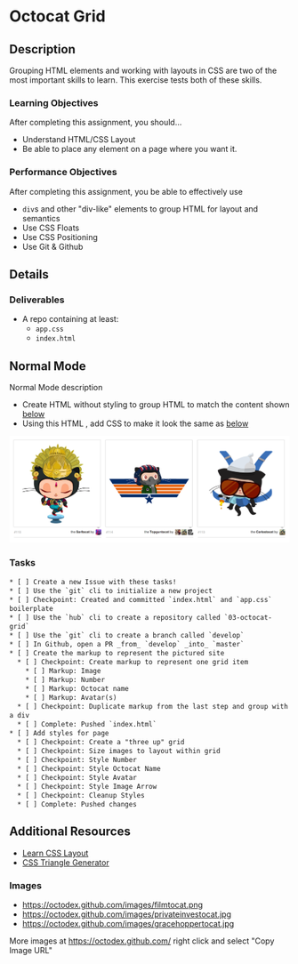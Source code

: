 # Octocat Grid

## Description

Grouping HTML elements and working with layouts in CSS are two of the most important skills to learn.
This exercise tests both of these skills.

### Learning Objectives

After completing this assignment, you should…

* Understand HTML/CSS Layout
* Be able to place any element on a page where you want it.


### Performance Objectives

After completing this assignment, you be able to effectively use

* `div`s and other "div-like" elements to group HTML for layout and semantics
* Use CSS Floats
* Use CSS Positioning
* Use Git & Github

## Details

### Deliverables

* A repo containing at least:
  * `app.css`
  * `index.html`

## Normal Mode
Normal Mode description

* Create HTML without styling to group HTML to match the content shown [below](./octodex.png)
* Using this HTML , add CSS to make it look the same as [below](./octodex.png)

![](octodex.png)

### Tasks

```
* [ ] Create a new Issue with these tasks!
* [ ] Use the `git` cli to initialize a new project
* [ ] Checkpoint: Created and committed `index.html` and `app.css` boilerplate
* [ ] Use the `hub` cli to create a repository called `03-octocat-grid`
* [ ] Use the `git` cli to create a branch called `develop`
* [ ] In Github, open a PR _from_ `develop` _into_ `master`
* [ ] Create the markup to represent the pictured site
  * [ ] Checkpoint: Create markup to represent one grid item
    * [ ] Markup: Image
    * [ ] Markup: Number
    * [ ] Markup: Octocat name
    * [ ] Markup: Avatar(s)
  * [ ] Checkpoint: Duplicate markup from the last step and group with a div
  * [ ] Complete: Pushed `index.html`
* [ ] Add styles for page
  * [ ] Checkpoint: Create a "three up" grid
  * [ ] Checkpoint: Size images to layout within grid
  * [ ] Checkpoint: Style Number
  * [ ] Checkpoint: Style Octocat Name
  * [ ] Checkpoint: Style Avatar
  * [ ] Checkpoint: Style Image Arrow
  * [ ] Checkpoint: Cleanup Styles
  * [ ] Complete: Pushed changes
```

## Additional Resources

- [Learn CSS Layout](http://learnlayout.com/)
- [CSS Triangle Generator](http://apps.eky.hk/css-triangle-generator/)

### Images

* https://octodex.github.com/images/filmtocat.png
* https://octodex.github.com/images/privateinvestocat.jpg
* https://octodex.github.com/images/gracehoppertocat.jpg

More images at https://octodex.github.com/ right click and select "Copy Image URL"
